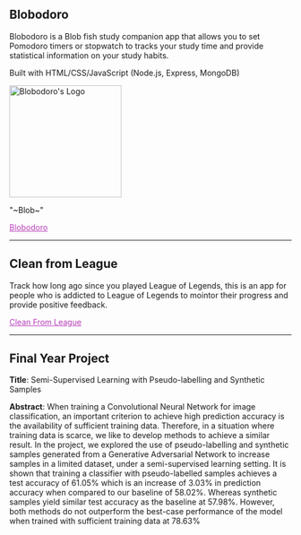 <link rel="stylesheet" href="https://use.fontawesome.com/releases/v5.15.4/css/all.css" integrity="sha384-DyZ88mC6Up2uqS4h/KRgHuoeGwBcD4Ng9SiP4dIRy0EXTlnuz47vAwmeGwVChigm" crossorigin="anonymous"/>

## Blobodoro

Blobodoro is a Blob fish study companion app that allows you to set Pomodoro timers or stopwatch to tracks your study time and provide statistical information on your study habits.

Built with HTML/CSS/JavaScript (Node.js, Express, MongoDB)

<img id="blob-logo" src="/img/Blobodoro-Logo-V7.png" alt="Blobodoro's Logo" width="200" />


<p class="blob-quote">"~Blob~"</p>
<div class="github-icon">
    <i class="fab fa-github" aria-hidden="true"></i><span> </span><a href="https://github.com/antoniehuang/Blobodoro" style="color: rgb(185, 61, 185);" target="_blank">Blobodoro</a>
</div>

--- 

## Clean from League

Track how long ago since you played League of Legends, this is an app for people who is addicted to League of Legends to mointor their progress and provide positive feedback.

<div class="github-icon">
    <i class="fab fa-github" aria-hidden="true"></i><span> </span><a href="https://github.com/antoniehuang/Clean-from-League" style="color: rgb(185, 61, 185);" target="_blank">Clean From League</a>
</div>

---

## Final Year Project

**Title**: Semi-Supervised Learning with Pseudo-labelling and 
Synthetic Samples

**Abstract**: When training a Convolutional Neural Network for image classification, an important criterion to achieve 
high prediction accuracy is the availability of sufficient training data. Therefore, in a situation where 
training data is scarce, we like to develop methods to achieve a similar result.
In the project, we explored the use of pseudo-labelling and synthetic samples generated from a Generative 
Adversarial Network to increase samples in a limited dataset, under a semi-supervised learning setting. It 
is shown that training a classifier with pseudo-labelled samples achieves a test accuracy of 61.05% which 
is an increase of 3.03% in prediction accuracy when compared to our baseline of 58.02%. Whereas
synthetic samples yield similar test accuracy as the baseline at 57.98%. However, both methods do not 
outperform the best-case performance of the model when trained with sufficient training data at 78.63%